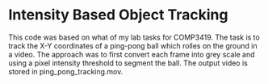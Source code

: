 # Intensity Based Object Tracking 

This code was based on what of my lab tasks for COMP3419. The task is to track the X-Y coordinates of a ping-pong ball which rolles on the ground in a video. The approach was to first convert each frame into grey scale and using a pixel intensity threshold to segment the ball. The output video is stored in ping_pong_tracking.mov. 
